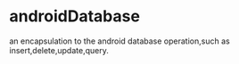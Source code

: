 # androidDatabase
an encapsulation to the android database operation,such as insert,delete,update,query.

